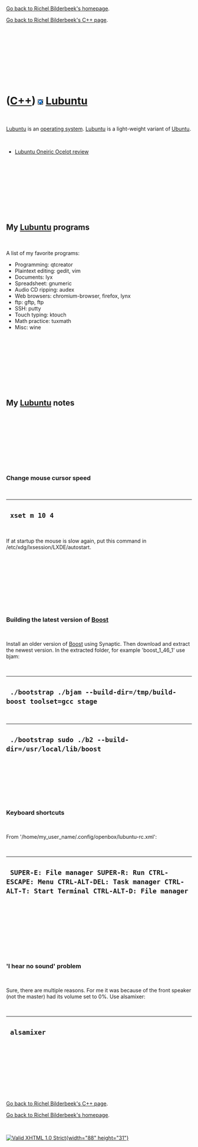 [Go back to Richel Bilderbeek's homepage](index.htm).

[Go back to Richel Bilderbeek's C++ page](Cpp.htm).

 

 

 

 

 

([C++](Cpp.htm)) ![Lubuntu](PicLubuntu.png) [Lubuntu](CppLubuntu.htm)
=====================================================================

 

[Lubuntu](CppLubuntu.htm) is an [operating system](CppOs.htm).
[Lubuntu](CppLubuntu.htm) is a light-weight variant of
[Ubuntu](CppUbuntu.htm).

 

-   [Lubuntu Oneiric Ocelot review](CppLubuntuOneiricReview.htm)

 

 

 

 

 

My [Lubuntu](CppLubuntu.htm) programs
-------------------------------------

 

A list of my favorite programs:

-   Programming: qtcreator
-   Plaintext editing: gedit, vim
-   Documents: lyx
-   Spreadsheet: gnumeric
-   Audio CD ripping: audex
-   Web browsers: chromium-browser, firefox, lynx
-   ftp: gftp, ftp
-   SSH: putty
-   Touch typing: ktouch
-   Math practice: tuxmath
-   Misc: wine

 

 

 

 

 

My [Lubuntu](CppLubuntu.htm) notes
----------------------------------

 

 

 

 

 

### Change mouse cursor speed

 

  ----------------
  ` xset m 10 4`
  ----------------

 

If at startup the mouse is slow again, put this command in
/etc/xdg/lxsession/LXDE/autostart.

 

 

 

 

 

### Building the latest version of [Boost](CppBoost.htm)

 

Install an older version of [Boost](CppBoost.htm) using Synaptic. Then
download and extract the newest version. In the extracted folder, for
example 'boost\_1\_46\_1' use bjam:

 

  ----------------------------------------------------------------------
  ` ./bootstrap ./bjam --build-dir=/tmp/build-boost toolset=gcc stage`
  ----------------------------------------------------------------------

 

  -----------------------------------------------------------
  ` ./bootstrap sudo ./b2 --build-dir=/usr/local/lib/boost`
  -----------------------------------------------------------

 

 

 

 

### Keyboard shortcuts

 

From '/home/my\_user\_name/.config/openbox/lubuntu-rc.xml':

 

  ----------------------------------------------------------------------------------------------------------------------------------------
  ` SUPER-E: File manager SUPER-R: Run CTRL-ESCAPE: Menu CTRL-ALT-DEL: Task manager CTRL-ALT-T: Start Terminal CTRL-ALT-D: File manager`
  ----------------------------------------------------------------------------------------------------------------------------------------

 

 

 

 

 

### 'I hear no sound' problem

 

Sure, there are multiple reasons. For me it was because of the front
speaker (not the master) had its volume set to 0%. Use alsamixer:

 

  --------------
  ` alsamixer`
  --------------

 

 

 

 

 

[Go back to Richel Bilderbeek's C++ page](Cpp.htm).

[Go back to Richel Bilderbeek's homepage](index.htm).

 

[![Valid XHTML 1.0 Strict](valid-xhtml10.png){width="88"
height="31"}](http://validator.w3.org/check?uri=referer)
